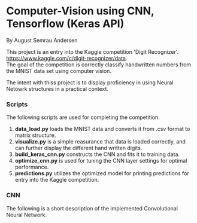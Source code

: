 # Computer-Vision using CNN, Tensorflow (Keras API)
By August Semrau Andersen

This project is an entry into the Kaggle competition 'Digit Recognizer'.  
https://www.kaggle.com/c/digit-recognizer/data.  
The goal of the competition is correctly classify handwritten numbers from the MNIST data set using computer vision.

The intent with thiss project is to display proficiency in using Neural Netowrk structures in a practical context.  

### Scripts
The following scripts are used for completing the competition.

1. **data_load.py** loads the MNIST data and converts it from .csv format to matrix structure.
2. **visualize.py** is a simple reasurance that data is loaded correctly, and can further display the different hand written digits.
3. **build_keras_cnn.py** constructs the CNN and fits it to training data.
4. **optimize_cnn.py** is used for tuning the CNN layer settings for optimal performance.
5. **predictions.py** utilizes the optimized model for printing predictions for entry into the Kaggle competition.



### CNN
The following is a short description of the implemented Convolutional Neural Network.



